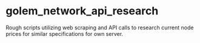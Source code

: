 # golem_network_api_research
Rough scripts utilizing web scraping and API calls to research current node prices for similar specifications for own server.
